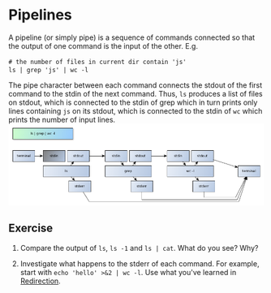 # Pipelines

A pipeline (or simply pipe) is a sequence of commands connected so that the output of
one command is the input of the other. E.g.

```
# the number of files in current dir contain 'js'
ls | grep 'js' | wc -l
```

The pipe character between each command connects the stdout of the first command
to the stdin of the next command. Thus, `ls` produces a list of files on stdout, which is connected to
the stdin of grep which in turn prints only lines containing
`js` on its stdout, which is connected to the stdin of `wc` which prints the
number of input lines.
![How the pipes connect](lsGrepWc-l.png)

## Exercise

1. Compare the output of `ls`, `ls -1` and `ls | cat`. What do you see? Why?

2. Investigate what happens to the stderr of each command. For example, start
with `echo 'hello' >&2 | wc -l`. Use what you've learned in
[Redirection](redirection.md).



